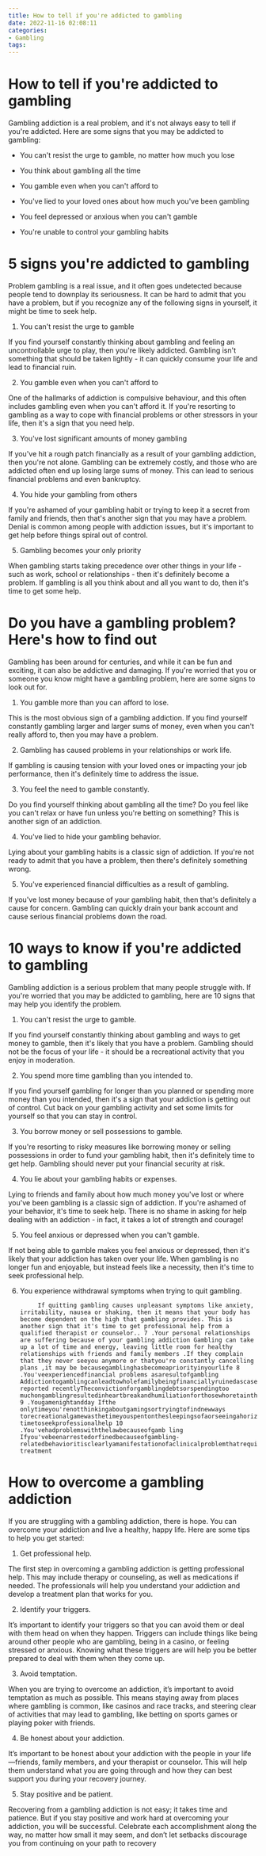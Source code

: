 ```yaml
---
title: How to tell if you're addicted to gambling
date: 2022-11-16 02:08:11
categories:
- Gambling
tags:
---
```



#  How to tell if you're addicted to gambling

Gambling addiction is a real problem, and it's not always easy to tell if you're addicted. Here are some signs that you may be addicted to gambling:

- You can't resist the urge to gamble, no matter how much you lose

- You think about gambling all the time

- You gamble even when you can't afford to

- You've lied to your loved ones about how much you've been gambling

- You feel depressed or anxious when you can't gamble

- You're unable to control your gambling habits

#  5 signs you're addicted to gambling

Problem gambling is a real issue, and it often goes undetected because people tend to downplay its seriousness. It can be hard to admit that you have a problem, but if you recognize any of the following signs in yourself, it might be time to seek help.

1. You can't resist the urge to gamble

If you find yourself constantly thinking about gambling and feeling an uncontrollable urge to play, then you're likely addicted. Gambling isn't something that should be taken lightly - it can quickly consume your life and lead to financial ruin.

2. You gamble even when you can't afford to

One of the hallmarks of addiction is compulsive behaviour, and this often includes gambling even when you can't afford it. If you're resorting to gambling as a way to cope with financial problems or other stressors in your life, then it's a sign that you need help.

3. You've lost significant amounts of money gambling

If you've hit a rough patch financially as a result of your gambling addiction, then you're not alone. Gambling can be extremely costly, and those who are addicted often end up losing large sums of money. This can lead to serious financial problems and even bankruptcy.

4. You hide your gambling from others

If you're ashamed of your gambling habit or trying to keep it a secret from family and friends, then that's another sign that you may have a problem. Denial is common among people with addiction issues, but it's important to get help before things spiral out of control.

5. Gambling becomes your only priority

When gambling starts taking precedence over other things in your life - such as work, school or relationships - then it's definitely become a problem. If gambling is all you think about and all you want to do, then it's time to get some help.

#  Do you have a gambling problem? Here's how to find out

Gambling has been around for centuries, and while it can be fun and exciting, it can also be addictive and damaging. If you're worried that you or someone you know might have a gambling problem, here are some signs to look out for.

1. You gamble more than you can afford to lose.

This is the most obvious sign of a gambling addiction. If you find yourself constantly gambling larger and larger sums of money, even when you can't really afford to, then you may have a problem.

2. Gambling has caused problems in your relationships or work life.

If gambling is causing tension with your loved ones or impacting your job performance, then it's definitely time to address the issue.

3. You feel the need to gamble constantly.

Do you find yourself thinking about gambling all the time? Do you feel like you can't relax or have fun unless you're betting on something? This is another sign of an addiction.

4. You've lied to hide your gambling behavior.

Lying about your gambling habits is a classic sign of addiction. If you're not ready to admit that you have a problem, then there's definitely something wrong.

5. You've experienced financial difficulties as a result of gambling.

If you've lost money because of your gambling habit, then that's definitely a cause for concern. Gambling can quickly drain your bank account and cause serious financial problems down the road.

#  10 ways to know if you're addicted to gambling

Gambling addiction is a serious problem that many people struggle with. If you're worried that you may be addicted to gambling, here are 10 signs that may help you identify the problem.

1. You can't resist the urge to gamble.

If you find yourself constantly thinking about gambling and ways to get money to gamble, then it's likely that you have a problem. Gambling should not be the focus of your life - it should be a recreational activity that you enjoy in moderation.

2. You spend more time gambling than you intended to.

If you find yourself gambling for longer than you planned or spending more money than you intended, then it's a sign that your addiction is getting out of control. Cut back on your gambling activity and set some limits for yourself so that you can stay in control.

3. You borrow money or sell possessions to gamble.

If you're resorting to risky measures like borrowing money or selling possessions in order to fund your gambling habit, then it's definitely time to get help. Gambling should never put your financial security at risk.

4. You lie about your gambling habits or expenses.

Lying to friends and family about how much money you've lost or where you've been gambling is a classic sign of addiction. If you're ashamed of your behavior, it's time to seek help. There is no shame in asking for help dealing with an addiction - in fact, it takes a lot of strength and courage!

5. You feel anxious or depressed when you can't gamble.

If not being able to gamble makes you feel anxious or depressed, then it's likely that your addiction has taken over your life. When gambling is no longer fun and enjoyable, but instead feels like a necessity, then it's time to seek professional help.

6. You experience withdrawal symptoms when trying to quit gambling.























 			If quitting gambling causes unpleasant symptoms like anxiety, irritability, nausea or shaking, then it means that your body has become dependent on the high that gambling provides. This is another sign that it's time to get professional help from a qualified therapist or counselor.. 7 .Your personal relationships are suffering because of your gambling addiction Gambling can take up a lot of time and energy, leaving little room for healthy relationships with friends and family members .If they complain that they never seeyou anymore or thatyou're constantly cancelling plans ,it may be becausegamblinghasbecomeapriorityinyourlife 8 .You'veexperiencedfinancial problems asaresultofgambling Addictiontogamblingcanleadtowholefamilybeingfinanciallyruinedascasessuchashavebeen reported recentlyTheconvictionforgamblingdebtsorspendingtoo muchongamblingresultedinheartbreakandhumiliationforthosewhoretainthem 9 .Yougamenightandday Ifthe onlytimeyou'renotthinkingaboutgamingsortryingtofindnewways torecreationalgamewasthetimeyouspentonthesleepingsofaorseeingahorizonoutsideyourwindowthenitisdefinitely timetoseekprofessionalhelp 10 .You'vehadproblemswiththelawbecauseofgamb ling Ifyou'vebeenarrestedorfinedbecauseofgambling-relatedbehavioritisclearlyamanifestationofaclinicalproblemthatrequires treatment

#  How to overcome a gambling addiction

If you are struggling with a gambling addiction, there is hope. You can overcome your addiction and live a healthy, happy life. Here are some tips to help you get started:

1. Get professional help.

The first step in overcoming a gambling addiction is getting professional help. This may include therapy or counseling, as well as medications if needed. The professionals will help you understand your addiction and develop a treatment plan that works for you.

2. Identify your triggers.

It’s important to identify your triggers so that you can avoid them or deal with them head on when they happen. Triggers can include things like being around other people who are gambling, being in a casino, or feeling stressed or anxious. Knowing what these triggers are will help you be better prepared to deal with them when they come up.

3. Avoid temptation.

When you are trying to overcome an addiction, it’s important to avoid temptation as much as possible. This means staying away from places where gambling is common, like casinos and race tracks, and steering clear of activities that may lead to gambling, like betting on sports games or playing poker with friends.

4. Be honest about your addiction.

It’s important to be honest about your addiction with the people in your life—friends, family members, and your therapist or counselor. This will help them understand what you are going through and how they can best support you during your recovery journey.

5. Stay positive and be patient.

Recovering from a gambling addiction is not easy; it takes time and patience. But if you stay positive and work hard at overcoming your addiction, you will be successful. Celebrate each accomplishment along the way, no matter how small it may seem, and don’t let setbacks discourage you from continuing on your path to recovery